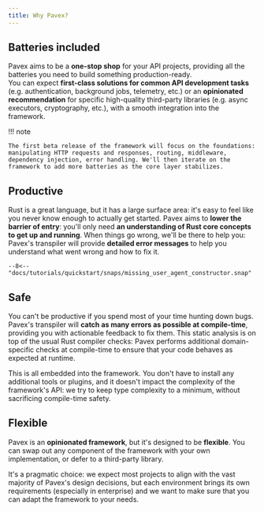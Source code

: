 ```yaml
---
title: Why Pavex?
---
```


## Batteries included

Pavex aims to be a **one-stop shop** for your API projects,
providing all the batteries you need to build something production-ready.\
You can expect **first-class solutions for common API development tasks** (e.g. authentication, background jobs, telemetry, etc.)
or an **opinionated recommendation** for specific high-quality third-party libraries (e.g. async executors, cryptography, etc.), with a smooth integration into the framework.

!!! note

    The first beta release of the framework will focus on the foundations: manipulating HTTP requests and responses, routing, middleware, dependency injection, error handling. We'll then iterate on the framework to add more batteries as the core layer stabilizes.

## Productive

Rust is a great language, but it has a large surface area: it's easy to feel like you never know enough to actually get started.
Pavex aims to **lower the barrier of entry**: you'll only need **an understanding of Rust core concepts to get up and running**.
When things go wrong, we'll be there to help you: Pavex's transpiler will provide **detailed error messages** to help you understand what went wrong and how to fix it.

```ansi-color
--8<-- "docs/tutorials/quickstart/snaps/missing_user_agent_constructor.snap"
```

## Safe

You can't be productive if you spend most of your time hunting down bugs.
Pavex's transpiler will **catch as many errors as possible at compile-time**, providing you with actionable feedback to fix them. This static analysis is on top of the usual Rust compiler checks: Pavex performs additional domain-specific checks at compile-time to ensure that your code behaves as expected at runtime.

This is all embedded into the framework. You don't have to install any additional tools or plugins, and it doesn't impact the complexity of the framework's API: we try to keep type complexity to a minimum, without sacrificing compile-time safety.

## Flexible

Pavex is an **opinionated framework**, but it's designed to be **flexible**.
You can swap out any component of the framework with your own implementation, or defer to a third-party library.

It's a pragmatic choice: we expect most projects to align with the vast majority of Pavex's design decisions, but each environment brings its own requirements (especially in enterprise) and we want to make sure that you can adapt the framework to your needs.
